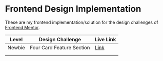 # Frontend Design Implementation

These are my frontend implementation/solution for the design challenges of [Frontend Mentor](https://www.frontendmentor.io/).

| Level  | Design Challenge          | Live Link |
|--------|---------------------------|-----------|
| Newbie | Four Card Feature Section |[Link](https://design-codedbyshania.shaniadicen.now.sh/four-card-feature-section/index.html)  |
|        |                           |           |
|        |                           |           |
